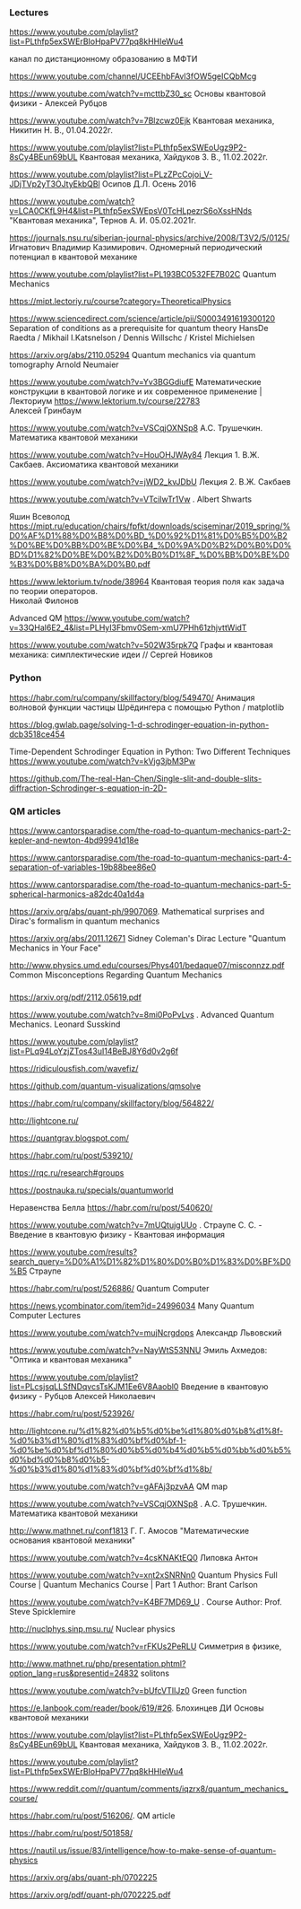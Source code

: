 ### Lectures

https://www.youtube.com/playlist?list=PLthfp5exSWErBIoHpaPV77pq8kHHIeWu4

канал по дистанционному образованию в МФТИ

https://www.youtube.com/channel/UCEEhbFAvl3fOW5geICQbMcg

https://www.youtube.com/watch?v=mcttbZ30_sc Основы квантовой физики - Алексей Рубцов

https://www.youtube.com/watch?v=7Blzcwz0Ejk  Квантовая механика, Никитин Н. В., 01.04.2022г.

https://www.youtube.com/playlist?list=PLthfp5exSWEoUgz9P2-8sCy4BEun69bUL  Квантовая механика, Хайдуков З. В., 11.02.2022г.



https://www.youtube.com/playlist?list=PLzZPcCojoi_V-JDjTVp2yT3OJtyEkbQBl Осипов Д.Л.  Осень 2016


https://www.youtube.com/watch?v=LCA0CKfL9H4&list=PLthfp5exSWEpsV0TcHLpezrS6oXssHNds
 "Квантовая механика", Тернов А. И. 05.02.2021г. 

https://journals.nsu.ru/siberian-journal-physics/archive/2008/T3V2/5/0125/  Игнатович Владимир Казимирович. Одномерный периодический потенциал в квантовой механике

 
https://www.youtube.com/playlist?list=PL193BC0532FE7B02C Quantum Mechanics  


https://mipt.lectoriy.ru/course?category=TheoreticalPhysics

https://www.sciencedirect.com/science/article/pii/S0003491619300120 Separation of conditions as a prerequisite for quantum theory
 HansDe Raedta / Mikhail I.Katsnelson / Dennis Willschc / Kristel   Michielsen

https://arxiv.org/abs/2110.05294 Quantum mechanics via quantum tomography
Arnold Neumaier

https://www.youtube.com/watch?v=Yv3BGGdiufE
Математические конструкции в квантовой логике и их современное применение | Лекториум
https://www.lektorium.tv/course/22783   	
Алексей Гринбаум

https://www.youtube.com/watch?v=VSCqjOXNSp8  А.С. Трушечкин. Математика квантовой механики

https://www.youtube.com/watch?v=HouOHJWAy84 Лекция 1. В.Ж. Сакбаев. Аксиоматика квантовой механики

https://www.youtube.com/watch?v=jWD2_kvJDbU Лекция 2. В.Ж. Сакбаев

https://www.youtube.com/watch?v=VTciIwTr1Vw . Albert Shwarts


Яшин Всеволод
https://mipt.ru/education/chairs/fpfkt/downloads/sciseminar/2019_spring/%D0%AF%D1%88%D0%B8%D0%BD_%D0%92%D1%81%D0%B5%D0%B2%D0%BE%D0%BB%D0%BE%D0%B4_%D0%9A%D0%B2%D0%B0%D0%BD%D1%82%D0%BE%D0%B2%D0%B0%D1%8F_%D0%BB%D0%BE%D0%B3%D0%B8%D0%BA%D0%B0.pdf

https://www.lektorium.tv/node/38964 Квантовая теория поля как задача по теории операторов. 	
Николай Филонов

Advanced QM
https://www.youtube.com/watch?v=33QHal6E2_4&list=PLHyI3Fbmv0Sem-xmU7PHh61zhjvttWidT

https://www.youtube.com/watch?v=502W35rpk7Q Графы и квантовая механика: симплектические идеи // Сергей Новиков


### Python
https://habr.com/ru/company/skillfactory/blog/549470/  Анимация волновой функции частицы Шрёдингера  с помощью Python / matplotlib

https://blog.gwlab.page/solving-1-d-schrodinger-equation-in-python-dcb3518ce454

Time-Dependent Schrodinger Equation in Python: Two Different Techniques
https://www.youtube.com/watch?v=kVjg3jbM3Pw

https://github.com/The-real-Han-Chen/Single-slit-and-double-slits-diffraction-Schrodinger-s-equation-in-2D-


###   QM articles 
https://www.cantorsparadise.com/the-road-to-quantum-mechanics-part-2-kepler-and-newton-4bd99941d18e

https://www.cantorsparadise.com/the-road-to-quantum-mechanics-part-4-separation-of-variables-19b88bee86e0

https://www.cantorsparadise.com/the-road-to-quantum-mechanics-part-5-spherical-harmonics-a82dc40a1d4a


https://arxiv.org/abs/quant-ph/9907069. Mathematical surprises and Dirac's formalism in quantum mechanics


https://arxiv.org/abs/2011.12671 Sidney Coleman's Dirac Lecture "Quantum Mechanics in Your Face"

http://www.physics.umd.edu/courses/Phys401/bedaque07/misconnzz.pdf Common Misconceptions Regarding Quantum Mechanics


### 

https://arxiv.org/pdf/2112.05619.pdf

https://www.youtube.com/watch?v=8mi0PoPvLvs . Advanced Quantum Mechanics. Leonard Susskind

https://www.youtube.com/playlist?list=PLq94LoYzjZTos43uI14BeBJ8Y6d0v2g6f

https://ridiculousfish.com/wavefiz/



https://github.com/quantum-visualizations/qmsolve


https://habr.com/ru/company/skillfactory/blog/564822/

http://lightcone.ru/

https://quantgrav.blogspot.com/

https://habr.com/ru/post/539210/

https://rqc.ru/research#groups


https://postnauka.ru/specials/quantumworld

Неравенства Белла https://habr.com/ru/post/540620/

https://www.youtube.com/watch?v=7mUQtujgUUo . Страупе С. С. - Введение в квантовую физику - Квантовая информация


https://www.youtube.com/results?search_query=%D0%A1%D1%82%D1%80%D0%B0%D1%83%D0%BF%D0%B5 Страупе 


https://habr.com/ru/post/526886/  Quantum Computer

https://news.ycombinator.com/item?id=24996034   Many Quantum Computer Lectures

https://www.youtube.com/watch?v=mujNcrgdops  Александр Львовский

https://www.youtube.com/watch?v=NayWtS53NNU   Эмиль Ахмедов: "Оптика и квантовая механика"

https://www.youtube.com/playlist?list=PLcsjsqLLSfNDqvcsTsKJM1Ee6V8Aaobl0 Введение в квантовую физику - Рубцов Алексей Николаевич


https://habr.com/ru/post/523926/

http://lightcone.ru/%d1%82%d0%b5%d0%be%d1%80%d0%b8%d1%8f-%d0%b3%d1%80%d1%83%d0%bf%d0%bf-1-%d0%be%d0%bf%d1%80%d0%b5%d0%b4%d0%b5%d0%bb%d0%b5%d0%bd%d0%b8%d0%b5-%d0%b3%d1%80%d1%83%d0%bf%d0%bf%d1%8b/

https://www.youtube.com/watch?v=gAFAj3pzvAA  QM map

https://www.youtube.com/watch?v=VSCqjOXNSp8 . А.С. Трушечкин. Математика квантовой механики

http://www.mathnet.ru/conf1813  Г. Г. Амосов  "Математические основания квантовой механики"

https://www.youtube.com/watch?v=4csKNAKtEQ0 Липовка Антон 

https://www.youtube.com/watch?v=xnt2xSNRNn0 Quantum Physics Full Course | Quantum Mechanics Course | Part 1 Author: Brant Carlson

https://www.youtube.com/watch?v=K4BF7MD69_U . Course Author: Prof. Steve Spicklemire

http://nuclphys.sinp.msu.ru/ Nuclear physics

https://www.youtube.com/watch?v=rFKUs2PeRLU Симметрия в физике,

http://www.mathnet.ru/php/presentation.phtml?option_lang=rus&presentid=24832  solitons

https://www.youtube.com/watch?v=bUfcVTIlJz0 Green function

https://e.lanbook.com/reader/book/619/#26. Блохинцев ДИ Основы квантовой механики

 
https://www.youtube.com/playlist?list=PLthfp5exSWEoUgz9P2-8sCy4BEun69bUL  Квантовая механика, Хайдуков З. В., 11.02.2022г.

https://www.youtube.com/playlist?list=PLthfp5exSWErBIoHpaPV77pq8kHHIeWu4


https://www.reddit.com/r/quantum/comments/iqzrx8/quantum_mechanics_course/

https://habr.com/ru/post/516206/. QM article

 
<https://habr.com/ru/post/501858/>

<https://nautil.us/issue/83/intelligence/how-to-make-sense-of-quantum-physics>


<https://arxiv.org/abs/quant-ph/0702225>

<https://arxiv.org/pdf/quant-ph/0702225.pdf>

